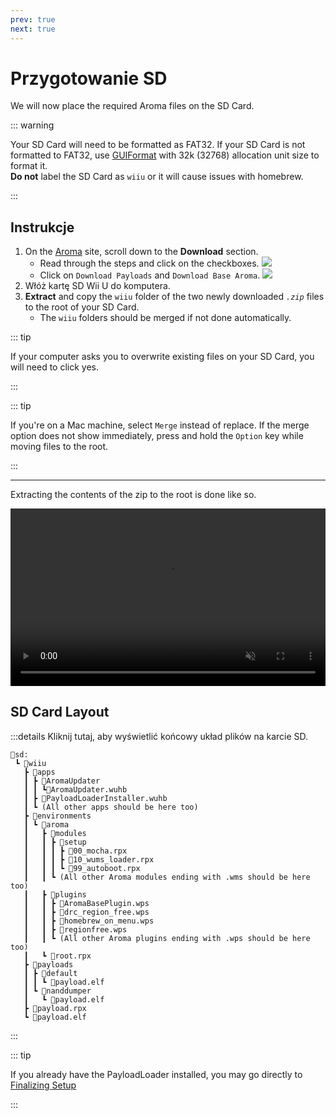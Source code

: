 ```yaml
---
prev: true
next: true
---
```


# Przygotowanie SD

We will now place the required Aroma files on the SD Card.

::: warning

Your SD Card will need to be formatted as FAT32. If your SD Card is not formatted to FAT32, use [GUIFormat](http://ridgecrop.co.uk/index.htm?guiformat.htm) with 32k (32768) allocation unit size to format it.\
**Do not** label the SD Card as `wiiu` or it will cause issues with homebrew.

:::

## Instrukcje

1. On the [Aroma](https://aroma.foryour.cafe) site, scroll down to the **Download** section.
   - Read through the steps and click on the checkboxes.
     ![](/assets/img/guide/Aroma_Box.png)
   - Click on `Download Payloads` and `Download Base Aroma`.
     ![](/assets/img/guide/Aroma_DL.png)
2. Włóż kartę SD Wii U do komputera.
3. **Extract** and copy the `wiiu` folder of the two newly downloaded _`.zip`_ files to the root of your SD Card.
   - The `wiiu` folders should be merged if not done automatically.

::: tip

If your computer asks you to overwrite existing files on your SD Card, you will need to click yes.

:::

::: tip

If you're on a Mac machine, select `Merge` instead of replace. If the merge option does not show immediately, press and hold the `Option` key while moving files to the root.

:::

----------

Extracting the contents of the zip to the root is done like so.

<div style="position: relative; padding-bottom: 56.25%; height: 0; overflow: hidden; max-width: 100%; height: auto;">
  <video style="position: absolute; top: 0; left: 0; width: 100%; height: 100%;" controls muted>
    <source src="/assets/img/guide/SD_Prep.mp4" type="video/mp4">
    
    Your browser does not support the video tag.
  </video>
</div>

## SD Card Layout

:::details Kliknij tutaj, aby wyświetlić końcowy układ plików na karcie SD.

```
💾sd:
 ┗ 📂wiiu
   ┣ 📂apps
   ┃ ┣ 📂AromaUpdater
   ┃ ┃ ┗📜AromaUpdater.wuhb
   ┃ ┣ 📜PayloadLoaderInstaller.wuhb
   ┃ ┗ (All other apps should be here too)
   ┣ 📂environments
   ┃ ┗ 📂aroma
   ┃   ┣ 📂modules
   ┃   ┃ ┣ 📂setup
   ┃   ┃ ┃ ┣ 📜00_mocha.rpx
   ┃   ┃ ┃ ┣ 📜10_wums_loader.rpx
   ┃   ┃ ┃ ┗ 📜99_autoboot.rpx
   ┃   ┃ ┗ (All other Aroma modules ending with .wms should be here too)
   ┃   ┣ 📂plugins
   ┃   ┃ ┣ 📜AromaBasePlugin.wps
   ┃   ┃ ┣ 📜drc_region_free.wps
   ┃   ┃ ┣ 📜homebrew_on_menu.wps
   ┃   ┃ ┣ 📜regionfree.wps
   ┃   ┃ ┗ (All other Aroma plugins ending with .wps should be here too)
   ┃   ┗ 📜root.rpx
   ┣ 📂payloads
   ┃ ┣ 📂default
   ┃ ┃ ┗ 📜payload.elf
   ┃ ┗ 📂nanddumper
   ┃   ┗ 📜payload.elf
   ┣ 📜payload.rpx
   ┗ 📜payload.elf
```

:::

::: tip

If you already have the PayloadLoader installed, you may go directly to [Finalizing Setup](./finalizing-setup.md)

:::
